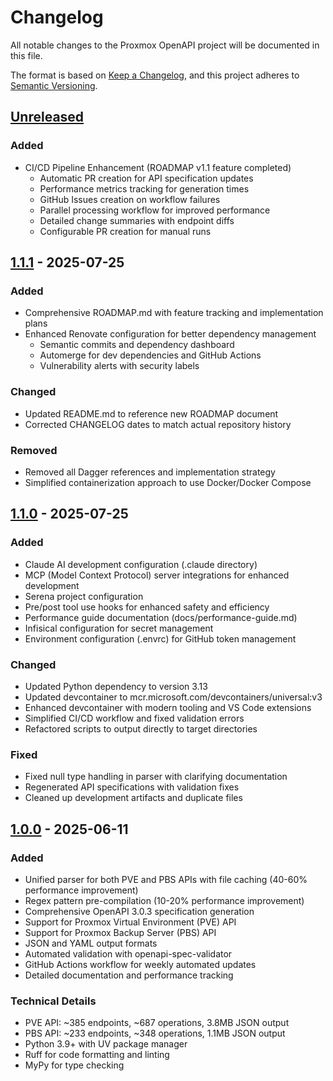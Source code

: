 # Changelog

All notable changes to the Proxmox OpenAPI project will be documented in this file.

The format is based on [Keep a Changelog](https://keepachangelog.com/en/1.1.0/),
and this project adheres to [Semantic Versioning](https://semver.org/spec/v2.0.0.html).

## [Unreleased]

### Added
- CI/CD Pipeline Enhancement (ROADMAP v1.1 feature completed)
  - Automatic PR creation for API specification updates
  - Performance metrics tracking for generation times
  - GitHub Issues creation on workflow failures
  - Parallel processing workflow for improved performance
  - Detailed change summaries with endpoint diffs
  - Configurable PR creation for manual runs

## [1.1.1] - 2025-07-25

### Added
- Comprehensive ROADMAP.md with feature tracking and implementation plans
- Enhanced Renovate configuration for better dependency management
  - Semantic commits and dependency dashboard
  - Automerge for dev dependencies and GitHub Actions
  - Vulnerability alerts with security labels

### Changed
- Updated README.md to reference new ROADMAP document
- Corrected CHANGELOG dates to match actual repository history

### Removed
- Removed all Dagger references and implementation strategy
- Simplified containerization approach to use Docker/Docker Compose

## [1.1.0] - 2025-07-25

### Added
- Claude AI development configuration (.claude directory)
- MCP (Model Context Protocol) server integrations for enhanced development
- Serena project configuration
- Pre/post tool use hooks for enhanced safety and efficiency
- Performance guide documentation (docs/performance-guide.md)
- Infisical configuration for secret management
- Environment configuration (.envrc) for GitHub token management

### Changed
- Updated Python dependency to version 3.13
- Updated devcontainer to mcr.microsoft.com/devcontainers/universal:v3
- Enhanced devcontainer with modern tooling and VS Code extensions
- Simplified CI/CD workflow and fixed validation errors
- Refactored scripts to output directly to target directories

### Fixed
- Fixed null type handling in parser with clarifying documentation
- Regenerated API specifications with validation fixes
- Cleaned up development artifacts and duplicate files

## [1.0.0] - 2025-06-11

### Added
- Unified parser for both PVE and PBS APIs with file caching (40-60% performance improvement)
- Regex pattern pre-compilation (10-20% performance improvement)
- Comprehensive OpenAPI 3.0.3 specification generation
- Support for Proxmox Virtual Environment (PVE) API
- Support for Proxmox Backup Server (PBS) API
- JSON and YAML output formats
- Automated validation with openapi-spec-validator
- GitHub Actions workflow for weekly automated updates
- Detailed documentation and performance tracking

### Technical Details
- PVE API: ~385 endpoints, ~687 operations, 3.8MB JSON output
- PBS API: ~233 endpoints, ~348 operations, 1.1MB JSON output
- Python 3.9+ with UV package manager
- Ruff for code formatting and linting
- MyPy for type checking

[Unreleased]: https://github.com/basher83/Proxmox-OpenAPI/compare/v1.1.1...HEAD
[1.1.1]: https://github.com/basher83/Proxmox-OpenAPI/compare/v1.1.0...v1.1.1
[1.1.0]: https://github.com/basher83/Proxmox-OpenAPI/compare/v1.0.0...v1.1.0
[1.0.0]: https://github.com/basher83/Proxmox-OpenAPI/releases/tag/v1.0.0